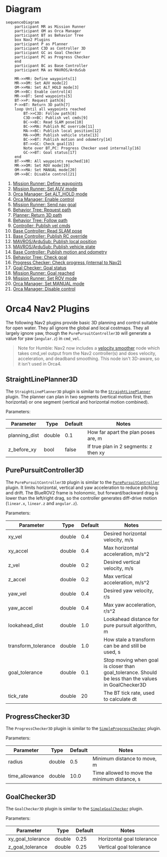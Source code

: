 # Diagram

```mermaid
sequenceDiagram
    participant MR as Mission Runner
    participant OM as Orca Manager
    participant BT as Behavior Tree
    box Nav2 Plugins
    participant P as Planner
    participant C3D as Controller 3D
    participant GC as Goal Checker
    participant PC as Progress Checker
    end
    participant BC as Base Controller
    participant MA as MAVROS/ArduSub

    MR->>MR: Define waypoints[1]
    MR->>OM: Set AUV mode[2]
    OM->>MA: Set ALT_HOLD mode[3]
    OM->>BC: Enable control[4]
    MR->>BT: Send waypoints[5]
    BT->>P: Request path[6]
    P->>BT: Return 3D path[7]
    loop Until all waypoints reached
        BT->>C3D: Follow path[8]
        C3D->>BC: Publish vel cmds[9]
        BC->>BC: Read SLAM pose[10]
        BC->>MA: Publish RC override[11]
        MA->>BC: Publish local position[12]
        MA->>OM: Publish vehicle state[13]
        BC->>BT: Publish motion and odometry[14]
        BT->>GC: Check goal[15]
        Note over BT,PC: Progress Checker used internally[16]
        GC->>BT: Goal status[17]
    end
    BT->>MR: All waypoints reached[18]
    MR->>OM: Set ROV mode[19]
    OM->>MA: Set MANUAL mode[20]
    OM->>BC: Disable control[21]
```
1. [Mission Runner: Define waypoints](https://github.com/WHOIGit/orca4/blob/main/orca_bringup/scripts/mission_runner.py#L73)
2. [Mission Runner: Set AUV mode](https://github.com/WHOIGit/orca4/blob/main/orca_bringup/scripts/mission_runner.py#L153)
3. [Orca Manager: Set ALT_HOLD mode](https://github.com/WHOIGit/orca4/blob/main/orca_base/src/manager.cpp#L186)
4. [Orca Manager: Enable control](https://github.com/WHOIGit/orca4/blob/main/orca_base/src/manager.cpp#L190)
5. [Mission Runner: Send nav goal](https://github.com/WHOIGit/orca4/blob/main/orca_bringup/scripts/mission_runner.py#L155)
6. [Behavior Tree: Request path](https://github.com/WHOIGit/orca4/blob/main/orca_bringup/behavior_trees/orca4_bt.xml#L12)
7. [Planner: Return 3D path](https://github.com/WHOIGit/orca4/blob/main/orca_nav2/src/straight_line_planner_3d.cpp#L164)
8. [Behavior Tree: Follow path](https://github.com/WHOIGit/orca4/blob/main/orca_bringup/behavior_trees/orca4_bt.xml#L14)
9. [Controller: Publish vel cmds](https://github.com/WHOIGit/orca4/blob/main/orca_nav2/src/pure_pursuit_controller_3d.cpp#L165)
10. [Base Controller: Read SLAM pose](https://github.com/WHOIGit/orca4/blob/main/orca_base/src/base_controller.cpp#L293)
11. [Base Controller: Publish RC override](https://github.com/WHOIGit/orca4/blob/main/orca_base/src/base_controller.cpp#L191)
12. [MAVROS/ArduSub: Publish local position](https://github.com/WHOIGit/orca4/blob/main/orca_base/src/base_controller.cpp#L270)
13. [MAVROS/ArduSub: Publish vehicle state](https://github.com/WHOIGit/orca4/blob/main/orca_base/src/manager.cpp#L444)
14. [Base Controller: Publish motion and odometry](https://github.com/WHOIGit/orca4/blob/main/orca_base/src/base_controller.cpp#L238)
15. [Behavior Tree: Check goal](https://github.com/WHOIGit/orca4/blob/main/orca_bringup/behavior_trees/orca4_bt.xml#L17)
16. [Progress Checker: Check progress (internal to Nav2)](https://github.com/WHOIGit/orca4/blob/main/orca_nav2/src/progress_checker_3d.cpp#L69)
17. [Goal Checker: Goal status](https://github.com/WHOIGit/orca4/blob/main/orca_nav2/src/goal_checker_3d.cpp#L76)
18. [Mission Runner: Goal reached](https://github.com/WHOIGit/orca4/blob/main/orca_bringup/scripts/mission_runner.py#L112)
19. [Mission Runner: Set ROV mode](https://github.com/WHOIGit/orca4/blob/main/orca_bringup/scripts/mission_runner.py#L158)
20. [Orca Manager: Set MANUAL mode](https://github.com/WHOIGit/orca4/blob/main/orca_base/src/manager.cpp#L258)
21. [Orca Manager: Disable control](https://github.com/WHOIGit/orca4/blob/main/orca_base/src/manager.cpp#L226)

# Orca4 Nav2 Plugins

The following Nav2 plugins provide basic 3D planning and control suitable for open water. They all
ignore the global and local costmaps. They all largely ignore yaw, though the
`PurePursuitController3D` will generate a value for yaw (`angular.z`) in `cmd_vel`.

> Note for Humble: Nav2 now includes a [velocity smoother](https://navigation.ros.org/configuration/packages/configuring-velocity-smoother.html)
node which takes cmd_vel output from the Nav2 controller(s) and does velocity, acceleration, and deadband smoothing.
This node isn't 3D-aware, so it isn't used in Orca4.

## StraightLinePlanner3D

The `StraightLinePlanner3D` plugin is similar to the 
[`StraightLinePlanner`](https://github.com/ros-planning/navigation2_tutorials/tree/master/nav2_straightline_planner) plugin.
The planner can plan in two segments (vertical motion first, then horizontal) or one segment
(vertical and horizontal motion combined).

Parameters:

| Parameter     | Type   | Default | Notes                                 |
|---------------|--------|---------|---------------------------------------|
| planning_dist | double | 0.1     | How far apart the plan poses are, m   |
| z_before_xy   | bool   | false   | If true plan in 2 segments: z then xy |

## PurePursuitController3D

The `PurePursuitController3D` plugin is similar to the
[`PurePursuitController`](https://github.com/ros-planning/navigation2_tutorials/tree/master/nav2_pure_pursuit_controller) plugin.
It limits horizontal, vertical and yaw acceleration to reduce pitching and drift.
The BlueROV2 frame is holonomic, but forward/backward drag is lower than the left/right drag, so the
controller generates diff-drive motion (`linear.x`, `linear.z` and `angular.z`).

Parameters:

| Parameter | Type | Default | Notes |
|---|---|---|---|
| xy_vel | double | 0.4 | Desired horizontal velocity, m/s |
| xy_accel | double | 0.4 | Max horizontal acceleration, m/s^2 |
| z_vel | double | 0.2 | Desired vertical velocity, m/s |
| z_accel | double | 0.2 | Max vertical acceleration, m/s^2 |
| yaw_vel | double | 0.4 | Desired yaw velocity, r/s |
| yaw_accel | double | 0.4 | Max yaw acceleration, r/s^2 |
| lookahead_dist | double | 1.0 | Lookahead distance for pure pursuit algorithm, m |
| transform_tolerance | double | 1.0 | How stale a transform can be and still be used, s |
| goal_tolerance | double | 0.1 | Stop moving when goal is closer than goal_tolerance. Should be less than the values in GoalChecker3D |
| tick_rate | double | 20 | The BT tick rate, used to calculate dt |

## ProgressChecker3D

The `ProgressChecker3D` plugin is similar to the
[`SimpleProgressChecker`](https://github.com/ros-planning/navigation2/tree/main/nav2_controller/plugins) plugin.

Parameters:

| Parameter | Type | Default | Notes |
|---|---|---|---|
| radius | double | 0.5 | Minimum distance to move, m |
| time_allowance | double | 10.0 | Time allowed to move the minimum distance, s |

## GoalChecker3D

The `GoalChecker3D` plugin is similar to the
[`SimpleGoalChecker`](https://github.com/ros-planning/navigation2/tree/main/nav2_controller/plugins) plugin.

Parameters:

| Parameter | Type | Default | Notes |
|---|---|---|---|
| xy_goal_tolerance | double | 0.25 | Horizontal goal tolerance |
| z_goal_tolerance | double | 0.25 | Vertical goal tolerance |
